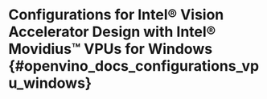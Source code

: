 # Configurations for Intel® Vision Accelerator Design with Intel® Movidius™ VPUs for Windows {#openvino_docs_configurations_vpu_windows}